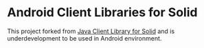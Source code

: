 # Android Client Libraries for Solid

This project forked from [Java Client Library for Solid](https://github.com/inrupt/solid-client-java) and is underdevelopment to be used in Android environment.
